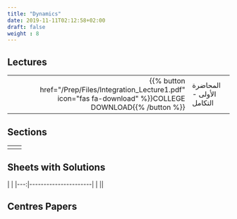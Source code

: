 ```yaml
---
title: "Dynamics"
date: 2019-11-11T02:12:58+02:00
draft: false
weight : 8
---
```



## Lectures
| ||
|---:|----------------------|
| {{% button href="/Prep/Files/Integration_Lecture1.pdf" icon="fas fa-download" %}}COLLEGE DOWNLOAD{{% /button %}} |المحاضرة الأولى - التكامل|

## Sections

|  | |
|---:|----------------------|
| || 

## Sheets with Solutions

  | |
|---:|----------------------|
| || 

## Centres Papers 

|  | |
|---:|----------------------|


